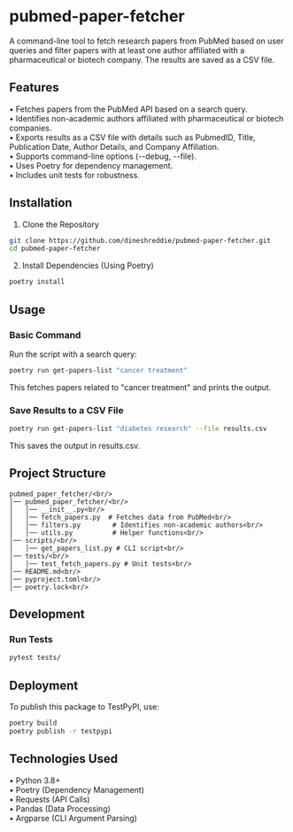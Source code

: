 # pubmed-paper-fetcher
A command-line tool to fetch research papers from PubMed based on user queries and filter papers with at least one author affiliated with a pharmaceutical or biotech company. The results are saved as a CSV file.
## Features
•	Fetches papers from the PubMed API based on a search query.<br/>
•	Identifies non-academic authors affiliated with pharmaceutical or biotech companies. <br/>
•	Exports results as a CSV file with details such as PubmedID, Title, Publication Date, Author Details, and Company Affiliation.<br/>
•	Supports command-line options (--debug, --file).<br/>
•	Uses Poetry for dependency management.<br/>
•	Includes unit tests for robustness.<br/>
## Installation
1.	Clone the Repository
```bash
git clone https://github.com/dineshreddie/pubmed-paper-fetcher.git
cd pubmed-paper-fetcher
```
2.	Install Dependencies (Using Poetry)
```bash
poetry install
```
## Usage
### Basic Command
Run the script with a search query:
```bash
poetry run get-papers-list "cancer treatment"
```
This fetches papers related to "cancer treatment" and prints the output.
### Save Results to a CSV File
```bash
poetry run get-papers-list "diabetes research" --file results.csv
```
This saves the output in results.csv.
## Project Structure
```
pubmed_paper_fetcher/<br/>
│── pubmed_paper_fetcher/<br/>
│   │── __init__.py<br/>
│   │── fetch_papers.py  # Fetches data from PubMed<br/>
│   │── filters.py        # Identifies non-academic authors<br/>
│   │── utils.py          # Helper functions<br/>
│── scripts/<br/>
│   │── get_papers_list.py # CLI script<br/>
│── tests/<br/>
│   │── test_fetch_papers.py # Unit tests<br/>
│── README.md<br/>
│── pyproject.toml<br/>
│── poetry.lock<br/>
```
## Development
### Run Tests
```bash
pytest tests/
```
## Deployment
To publish this package to TestPyPI, use:
```bash
poetry build
poetry publish -r testpypi
```
## Technologies Used
•	Python 3.8+<br/>
•	Poetry (Dependency Management)<br/>
•	Requests (API Calls)<br/>
•	Pandas (Data Processing)<br/>
•	Argparse (CLI Argument Parsing)<br/>
